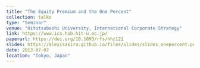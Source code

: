```yaml
---
title: "The Equity Premium and the One Percent"
collection: talks
type: "Seminar"
venue: "Hitotsubashi University, International Corporate Strategy"
link: https://www.ics.hub.hit-u.ac.jp/
paperurl: https://doi.org/10.1093/rfs/hhz121
slides: https://alexisakira.github.io/files/slides/slides_onepercent.pdf
date: 2013-07-07
location: "Tokyo, Japan"
---
```

